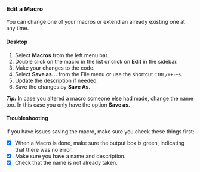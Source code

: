 ### Edit a Macro
You can change one of your macros or extend an already existing one at any time.

#### Desktop
1. Select **Macros** from the left menu bar.
2. Double click on the macro in the list or click on **Edit** in the sidebar.
3. Make your changes to the code.
4. Select **Save as...** from the File menu or use the shortcut `CTRL/⌘+⇧+s`.
5. Update the description if needed.
6. Save the changes by **Save As**.

***Tip:*** In case you altered a macro someone else had made, change the name too. In this case you only have the option **Save as**.

#### Troubleshooting
If you have issues saving the macro, make sure you check these things first:

- [x] When a Macro is done, make sure the output box is green, indicating that there was no error.
- [x] Make sure you have a name and description.
- [x] Check that the name is not already taken.